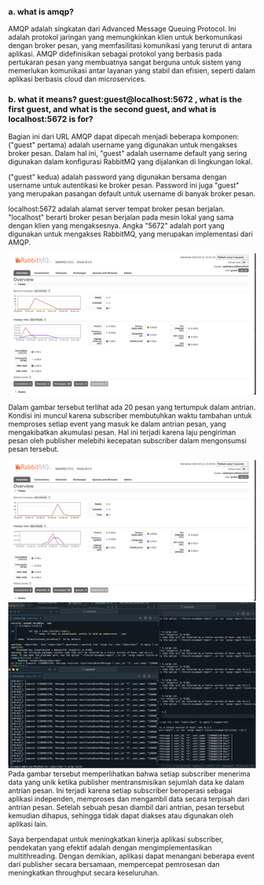 ### a. what is amqp?
AMQP adalah singkatan dari Advanced Message Queuing Protocol. Ini adalah protokol jaringan yang memungkinkan klien untuk berkomunikasi dengan broker pesan, yang memfasilitasi komunikasi yang terurut di antara aplikasi. AMQP didefinisikan sebagai protokol yang berbasis pada pertukaran pesan yang membuatnya sangat berguna untuk sistem yang memerlukan komunikasi antar layanan yang stabil dan efisien, seperti dalam aplikasi berbasis cloud dan microservices.

### b.  what it means? guest:guest@localhost:5672 , what is the first guest, and what is the second guest, and what is localhost:5672 is for?
Bagian ini dari URL AMQP dapat dipecah menjadi beberapa komponen:
("guest" pertama) adalah username yang digunakan untuk mengakses broker pesan. Dalam hal ini, "guest" adalah username default yang sering digunakan dalam konfigurasi RabbitMQ yang dijalankan di lingkungan lokal.

("guest" kedua) adalah password yang digunakan bersama dengan username untuk autentikasi ke broker pesan. Password ini juga "guest" yang merupakan pasangan default untuk username di banyak broker pesan.

localhost:5672 adalah alamat server tempat broker pesan berjalan. "localhost" berarti broker pesan berjalan pada mesin lokal yang sama dengan klien yang mengaksesnya. Angka "5672" adalah port yang digunakan untuk mengakses RabbitMQ, yang merupakan implementasi dari AMQP.

![queue](image.png)

Dalam gambar tersebut terlihat ada 20 pesan yang tertumpuk dalam antrian. Kondisi ini muncul karena subscriber membutuhkan waktu tambahan untuk memproses setiap event yang masuk ke dalam antrian pesan, yang mengakibatkan akumulasi pesan. Hal ini terjadi karena laju pengiriman pesan oleh publisher melebihi kecepatan subscriber dalam mengonsumsi pesan tersebut.

![queue2](image-1.png)
![new2](image-2.png)
Pada gambar tersebut memperlihatkan bahwa setiap subscriber menerima data yang unik ketika publisher mentransmisikan sejumlah data ke dalam antrian pesan. Ini terjadi karena setiap subscriber beroperasi sebagai aplikasi independen, memproses dan mengambil data secara terpisah dari antrian pesan. Setelah sebuah pesan diambil dari antrian, pesan tersebut kemudian dihapus, sehingga tidak dapat diakses atau digunakan oleh aplikasi lain.

Saya berpendapat untuk meningkatkan kinerja aplikasi subscriber, pendekatan yang efektif adalah dengan mengimplementasikan multithreading. Dengan demikian, aplikasi dapat menangani beberapa event dari publisher secara bersamaan, mempercepat pemrosesan dan meningkatkan throughput secara keseluruhan.








